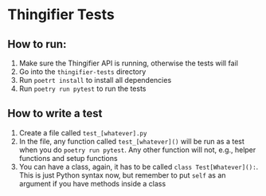 # Thingifier Tests

## How to run:

1. Make sure the Thingifier API is running, otherwise the tests will fail 
2. Go into the `thingifier-tests` directory
3. Run `poetrt install` to install all dependencies
4. Run `poetry run pytest` to run the tests

## How to write a test
1. Create a file called `test_[whatever].py` 
2. In the file, any function called `test_[whatever]()` will be run as a test when you do `poetry run pytest`. Any other function will not, e.g., helper functions and setup functions
3. You can have a class, again, it has to be called `class Test[Whatever]():`. This is just Python syntax now, but remember to put `self` as an argument if you have methods inside a class
